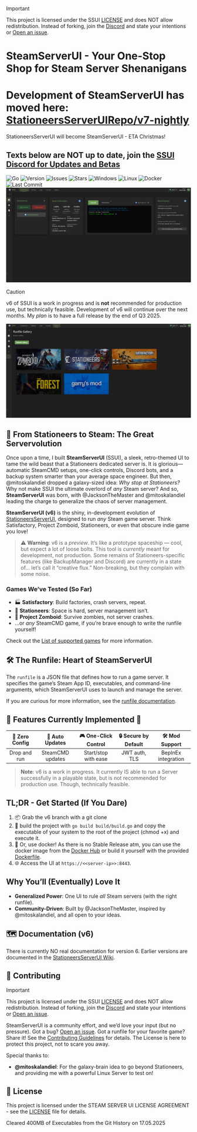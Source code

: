> [!IMPORTANT]
> This project is licensed under the SSUI [LICENSE](LICENSE) and does NOT allow redistribution.
> Instead of forking, join the [Discord](https://discord.gg/8n3vN92MyJ) and state your intentions or [Open an issue](https://github.com/SteamServerUI/SteamServerUI/issues).

# SteamServerUI - Your One-Stop Shop for Steam Server Shenanigans

# Development of SteamServerUI has moved here: [StationeersServerUIRepo/v7-nightly](https://github.com/SteamServerUI/StationeersServerUI/tree/v7-nightly)
StationeersServerUI will become SteamServerUI - ETA Christmas!

## Texts below are NOT up to date, join the [SSUI Discord for Updates and Betas](https://discord.gg/8n3vN92MyJ)

![Go](https://img.shields.io/badge/Go-1.24.2-blue?logo=go&logoColor=white)
![Version](https://img.shields.io/badge/Version-v6%20Preview-orange?logo=github&logoColor=white)
![Issues](https://img.shields.io/github/issues/SteamServerUI/SteamServerUI?logo=github&logoColor=white)
![Stars](https://img.shields.io/github/stars/SteamServerUI/SteamServerUI?style=social&logo=github)
![Windows](https://img.shields.io/badge/Windows-supported-blue?logo=windows&logoColor=white)
![Linux](https://img.shields.io/badge/Linux-supported-green?logo=linux&logoColor=white)
![Docker](https://img.shields.io/badge/Docker-available-blue?logo=docker&logoColor=white)
![Last Commit](https://img.shields.io/github/last-commit/SteamServerUI/SteamServerUI/v6-pre?logo=git&logoColor=white)
[![UI Overview](media/v6.png)](https://SteamServerUI.github.io/SteamServerUI/)
> [!CAUTION]
> v6 of SSUI is a work in progress and is **not** recommended for production use, but technically feasible.
> Development of v6 will continue over the next months. My _plan_ is to have a full release by the end of Q3 2025.


[![UI Overview](media/v6-2.png)](https://SteamServerUI.github.io/runfiles/)


## 🚀 From Stationeers to Steam: The Great Servervolution

Once upon a time, I built **SteamServerUI** (SSUI), a sleek, retro-themed UI to tame the wild beast that a Stationeers dedicated server is. It is glorious—automatic SteamCMD setups, one-click controls, Discord bots, and a backup system smarter than your average space engineer. But then, @mitoskalandiel dropped a galaxy-sized idea: *Why stop at Stationeers?* Why not make SSUI the ultimate overlord of *any* Steam server? And so, **SteamServerUI** was born, with @JacksonTheMaster and @mitoskalandiel leading the charge to generalize the chaos of server management.

**SteamServerUI (v6)** is the shiny, in-development evolution of [StationeersServerUI](https://github.com/SteamServerUI/StationeersServerUI), designed to run *any* Steam game server. Think Satisfactory, Project Zomboid, Stationeers, or even that obscure indie game you love! 

> ⚠️ **Warning**: v6 is a *preview*. It’s like a prototype spaceship — cool, but expect a lot of loose bolts. This tool is *currently* meant for development, not production. Some remains of Stationeers-specific features (like BackupManager and Discord) are currently in a state of… let’s call it “creative flux.” Non-breaking, but they complain with some noise.

### Games We’ve Tested (So Far)
- 🏭 **Satisfactory**: Build factories, crash servers, repeat.
- 🚀 **Stationeers**: Space is hard, server management isn’t.
- 🧟 **Project Zomboid**: Survive zombies, not server crashes.
- …or *any* SteamCMD game, if you’re brave enough to write the runfile yourself!

Check out the [List of supported games](https://github.com/SteamServerUI/SteamServerUI/wiki/Supported-Games) for more information.

## 🛠️ The Runfile: Heart of SteamServerUI

The `runfile` is a JSON file that defines how to run a game server. It specifies the game’s Steam App ID, executables, and command-line arguments, which SteamServerUI uses to launch and manage the server. 

If you are curious for more information, see the [runfile documentation](https://github.com/SteamServerUI/SteamServerUI/wiki/What-is-a-runfile%3F).

## 🌟 Features Currently Implemented 🌟

| 🚀 Zero Config | 🔄 Auto Updates | 🎮 One-Click Control | 🔒 Secure by Default | 🛠️ Mod Support |
|:-------------:|:---------------:|:-------------------:|:-------------------:|:--------------------:|
| Drop and run | SteamCMD updates | Start/stop with ease | JWT auth, TLS | BepInEx integration |

> **Note**: v6 is a work in progress. It currently IS able to run a Server successfully in a playable state, but is not recommended for production use. Though, technically feasible. 

## TL;DR - Get Started (If You Dare)

1. 📦 Grab the v6 branch with a git clone
2. 📁 build the project with `go build build/build.go` and copy the executable of your system to the root of the project (chmod +x) and execute it.
3. 🐋 Or, use docker! As there is no Stable Release atm, you can use the docker image from the [Docker Hub](https://hub.docker.com/r/steamserverui/steamserverui) or build it yourself with the provided [Dockerfile](Dockerfile).
4. 🌐 Access the UI at `https://<<server-ip>>:8443`.

## Why You’ll (Eventually) Love It

- **Generalized Power**: One UI to rule *all* Steam servers (with the right runfile).
- **Community-Driven**: Built by @JacksonTheMaster, inspired by @mitoskalandiel, and all open to your ideas. 

## 🗺️ Documentation (v6)

There is currently NO real documentation for version 6.
Earlier versions are documented in the [StationeersServerUI Wiki](https://github.com/SteamServerUI/StationeersServerUI/wiki).

## 🙌 Contributing

> [!IMPORTANT]
> This project is licensed under the SSUI [LICENSE](LICENSE) and does NOT allow redistribution.
> Instead of forking, join the [Discord](https://discord.gg/8n3vN92MyJ) and state your intentions or [Open an issue](https://github.com/SteamServerUI/SteamServerUI/issues).

SteamServerUI is a community effort, and we’d love your input (but no pressure). Got a bug? [Open an issue](https://github.com/SteamServerUI/SteamServerUI/issues). Got a runfile for your favorite game? Share it! See the [Contributing Guidelines](https://github.com/SteamServerUI/SteamServerUI/wiki/Contributing) for details.
The License is here to protect this project, not to scare you away.

Special thanks to:
- **@mitoskalandiel**: For the galaxy-brain idea to go beyond Stationeers, and providing me with a powerful Linux Server to test on!

## 📜 License

This project is licensed under the STEAM SERVER UI LICENSE AGREEMENT - see the [LICENSE](LICENSE) file for details.

Cleared 400MB of Executables from the Git History on 17.05.2025
